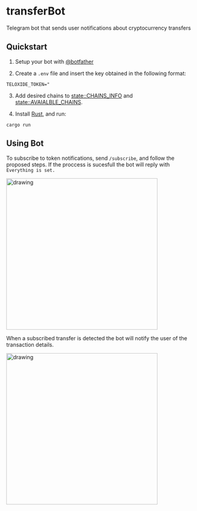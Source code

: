 # transferBot
Telegram bot that sends user notifications about cryptocurrency transfers

## Quickstart

1. Setup your bot with [@botfather](https://t.me/botfather)

2. Create a `.env` file and insert the key obtained in the following format:
```
TELOXIDE_TOKEN="
``` 

3. Add desired chains to [state::CHAINS_INFO](./src/state.rs) and [state::AVAIALBLE_CHAINS](./src/state.rs).

4. Install [Rust](https://www.rust-lang.org/learn/get-started), and run:
```
cargo run
``` 

## Using Bot
To subscribe to token notifications, send `/subscribe`, and follow the proposed steps. If the proccess is sucesfull the bot will reply with `Everything is set.`

<img src="https://github.com/franciscofigueira/transferBot/extra/example_subscription.png" alt="drawing" width="400"/>

When a subscribed transfer is detected the bot will notify the user of the transaction details.

<img src="https://github.com/franciscofigueira/transferBot/extra/example_notification.png" alt="drawing" width="400"/>